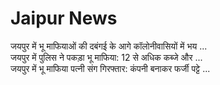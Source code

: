 # Jaipur News
जयपुर में भू माफियाओं की दबंगई के आगे कॉलोनीवासियों में भय ...<br>
जयपुर में पुलिस ने पकड़ा भू माफिया: 12 से अधिक कब्जे और ...<br>
जयपुर में भू माफिया पत्नी संग गिरफ्तार: कंपनी बनाकर फर्जी पट्टे ...<br>

